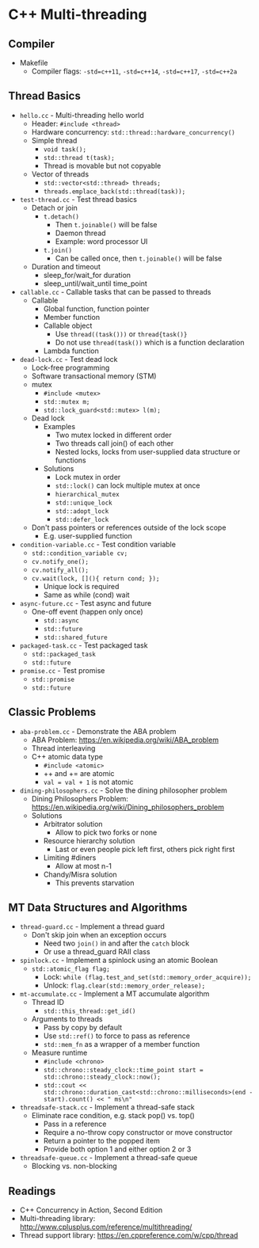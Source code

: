 # C++ Multi-threading

## Compiler
* Makefile
  * Compiler flags: `-std=c++11`, `-std=c++14`, `-std=c++17`, `-std=c++2a`

## Thread Basics
* `hello.cc` - Multi-threading hello world
  * Header: `#include <thread>`
  * Hardware concurrency: `std::thread::hardware_concurrency()`
  * Simple thread
    * `void task();`
    * `std::thread t(task);`
    * Thread is movable but not copyable
  * Vector of threads
    * `std::vector<std::thread> threads;`
    * `threads.emplace_back(std::thread(task));`
* `test-thread.cc` - Test thread basics
  * Detach or join
    * `t.detach()`
      * Then `t.joinable()` will be false
      * Daemon thread
      * Example: word processor UI
    * `t.join()`
      * Can be called once, then `t.joinable()` will be false
  * Duration and timeout
    * sleep_for/wait_for duration
    * sleep_until/wait_until time_point
* `callable.cc` - Callable tasks that can be passed to threads
  * Callable
    * Global function, function pointer
    * Member function
    * Callable object
      * Use `thread((task()))` or `thread{task()}`
      * Do not use `thread(task())` which is a function declaration
    * Lambda function
* `dead-lock.cc` - Test dead lock
  * Lock-free programming
  * Software transactional memory (STM)
  * mutex
    * `#include <mutex>`
    * `std::mutex m;`
    * `std::lock_guard<std::mutex> l(m);`
  * Dead lock
    * Examples
      * Two mutex locked in different order
      * Two threads call join() of each other
      * Nested locks, locks from user-supplied data structure or functions
    * Solutions
      * Lock mutex in order
      * `std::lock()` can lock multiple mutex at once
      * `hierarchical_mutex`
      * `std::unique_lock`
      * `std::adopt_lock`
      * `std::defer_lock`
  * Don't pass pointers or references outside of the lock scope
    * E.g. user-supplied function
* `condition-variable.cc` - Test condition variable
  * `std::condition_variable cv;`
  * `cv.notify_one();`
  * `cv.notify_all();`
  * `cv.wait(lock, [](){ return cond; });`
    * Unique lock is required
    * Same as while (cond) wait
* `async-future.cc` - Test async and future
  * One-off event (happen only once)
    * `std::async`
    * `std::future`
    * `std::shared_future`
* `packaged-task.cc` - Test packaged task
  * `std::packaged_task`
  * `std::future`
* `promise.cc` - Test promise
  * `std::promise`
  * `std::future`

## Classic Problems
* `aba-problem.cc` - Demonstrate the ABA problem
  * ABA Problem: https://en.wikipedia.org/wiki/ABA_problem
  * Thread interleaving
  * C++ atomic data type
    * `#include <atomic>`
    * ++ and += are atomic
    * `val = val + 1` is not atomic
* `dining-philosophers.cc` - Solve the dining philosopher problem
  * Dining Philosophers Problem: https://en.wikipedia.org/wiki/Dining_philosophers_problem
  * Solutions
    * Arbitrator solution
      * Allow to pick two forks or none
    * Resource hierarchy solution
      * Last or even people pick left first, others pick right first
    * Limiting #diners
      * Allow at most n-1
    * Chandy/Misra solution
      * This prevents starvation

## MT Data Structures and Algorithms
* `thread-guard.cc` - Implement a thread guard
  * Don't skip join when an exception occurs
    * Need two `join()` in and after the `catch` block
    * Or use a thread_guard RAII class
* `spinlock.cc` - Implement a spinlock using an atomic Boolean
  * `std::atomic_flag flag;`
    * Lock: `while (flag.test_and_set(std::memory_order_acquire));`
    * Unlock: `flag.clear(std::memory_order_release);`
* `mt-accumulate.cc` - Implement a MT accumulate algorithm
  * Thread ID
    * `std::this_thread::get_id()`
  * Arguments to threads
    * Pass by copy by default
    * Use `std::ref()` to force to pass as reference
    * `std::mem_fn` as a wrapper of a member function
  * Measure runtime
    * `#include <chrono>`
    * `std::chrono::steady_clock::time_point start = std::chrono::steady_clock::now();`
    * `std::cout << std::chrono::duration_cast<std::chrono::milliseconds>(end - start).count() << " ms\n"`
* `threadsafe-stack.cc` - Implement a thread-safe stack
  * Eliminate race condition, e.g. stack pop() vs. top()
    * Pass in a reference
    * Require a no-throw copy constructor or move constructor
    * Return a pointer to the popped item
    * Provide both option 1 and either option 2 or 3
* `threadsafe-queue.cc` - Implement a thread-safe queue
  * Blocking vs. non-blocking

## Readings
* C++ Concurrency in Action, Second Edition
* Multi-threading library: http://www.cplusplus.com/reference/multithreading/
* Thread support library: https://en.cppreference.com/w/cpp/thread


